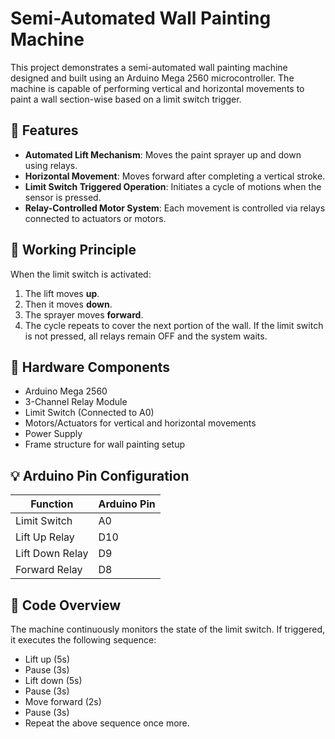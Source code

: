 # Semi-Automated Wall Painting Machine

This project demonstrates a semi-automated wall painting machine designed and built using an Arduino Mega 2560 microcontroller. The machine is capable of performing vertical and horizontal movements to paint a wall section-wise based on a limit switch trigger.

## 🚀 Features

- **Automated Lift Mechanism**: Moves the paint sprayer up and down using relays.
- **Horizontal Movement**: Moves forward after completing a vertical stroke.
- **Limit Switch Triggered Operation**: Initiates a cycle of motions when the sensor is pressed.
- **Relay-Controlled Motor System**: Each movement is controlled via relays connected to actuators or motors.

## 🧠 Working Principle

When the limit switch is activated:
1. The lift moves **up**.
2. Then it moves **down**.
3. The sprayer moves **forward**.
4. The cycle repeats to cover the next portion of the wall.
If the limit switch is not pressed, all relays remain OFF and the system waits.

## 🔧 Hardware Components

- Arduino Mega 2560
- 3-Channel Relay Module
- Limit Switch (Connected to A0)
- Motors/Actuators for vertical and horizontal movements
- Power Supply
- Frame structure for wall painting setup

## 💡 Arduino Pin Configuration

| Function         | Arduino Pin |
|------------------|-------------|
| Limit Switch     | A0          |
| Lift Up Relay    | D10         |
| Lift Down Relay  | D9          |
| Forward Relay    | D8          |

## 📝 Code Overview

The machine continuously monitors the state of the limit switch. If triggered, it executes the following sequence:
- Lift up (5s)
- Pause (3s)
- Lift down (5s)
- Pause (3s)
- Move forward (2s)
- Pause (3s)
- Repeat the above sequence once more.




